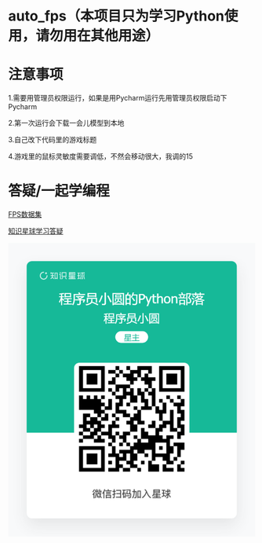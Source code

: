 # auto_fps（本项目只为学习Python使用，请勿用在其他用途）

# 注意事项
1.需要用管理员权限运行，如果是用Pycharm运行先用管理员权限启动下Pycharm

2.第一次运行会下载一会儿模型到本地

3.自己改下代码里的游戏标题

4.游戏里的鼠标灵敏度需要调低，不然会移动很大，我调的15

# 答疑/一起学编程
[FPS数据集](https://universe.roboflow.com/jack-pkots/fps-rig2o/dataset/1)

[知识星球学习答疑](https://t.zsxq.com/0dtjBqLCR)

[![答疑/一起学习Python](https://github.com/yuanyijie/blog/blob/master/earth.png)](https://t.zsxq.com/0dtjBqLCR)
